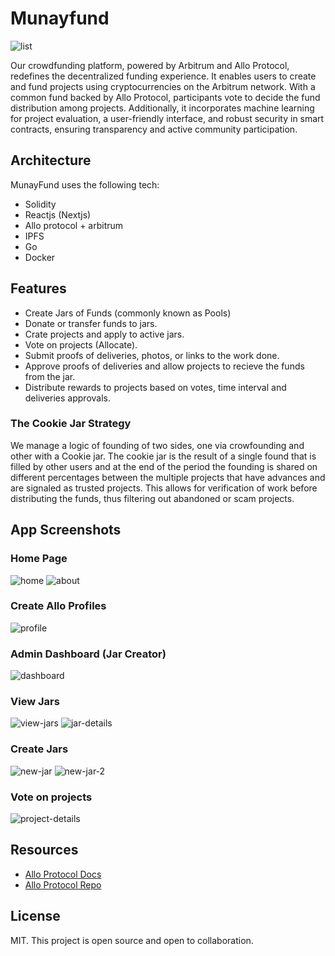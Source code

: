 # Munayfund

![list](/public/app-screenshots/home.png)

Our crowdfunding platform, powered by Arbitrum and Allo Protocol, redefines the
decentralized funding experience. It enables users to create and fund projects
using cryptocurrencies on the Arbitrum network. With a common fund backed by
Allo Protocol, participants vote to decide the fund distribution among projects.
Additionally, it incorporates machine learning for project evaluation, a
user-friendly interface, and robust security in smart contracts, ensuring
transparency and active community participation.

## Architecture
MunayFund uses the following tech:

- Solidity
- Reactjs (Nextjs)
- Allo protocol + arbitrum
- IPFS
- Go
- Docker

## Features
- Create Jars of Funds (commonly known as Pools)
- Donate or transfer funds to jars.
- Crate projects and apply to active jars.
- Vote on projects (Allocate).
- Submit proofs of deliveries, photos, or links to the work done.
- Approve proofs of deliveries and allow projects to recieve the funds from the jar.
- Distribute rewards to projects based on votes, time interval and deliveries approvals.

### The Cookie Jar Strategy
We manage a logic of founding of two sides, one via crowfounding and other with a Cookie jar. The cookie jar is the result of a single found that is filled by other users and at the end of the period the founding is shared on different percentages between the multiple projects that have advances and are signaled as trusted projects.
This allows for verification of work before distributing the funds, thus filtering out abandoned or scam projects.

## App Screenshots
### Home Page

![home](/public/app-screenshots/home.png)
![about](/public/app-screenshots/home-2.png)

### Create Allo Profiles

![profile](/public/app-screenshots/profile.png)

### Admin Dashboard (Jar Creator)

![dashboard](/public/app-screenshots/dashboard.png)

### View Jars

![view-jars](/public/app-screenshots/jars.png)
![jar-details](/public/app-screenshots/jardetails.png)

### Create Jars

![new-jar](/public/app-screenshots/newjar.png)
![new-jar-2](/public/app-screenshots/newjar-2.png)

### Vote on projects

![project-details](/public/app-screenshots/projectdetails.png)

## Resources
- [Allo Protocol Docs](https://docs.allo.gitcoin.co/)
- [Allo Protocol Repo](https://github.com/allo-protocol/allo-v2)

## License
MIT. This project is open source and open to collaboration.